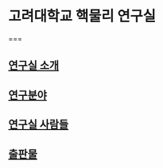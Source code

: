 # 고려대학교 핵물리 연구실
===
## [연구실 소개](about-lab.md)
## [연구분야](research-field.md)
## [연구실 사람들](people.md)
## [출판물](publication.md)
